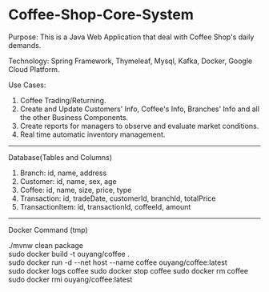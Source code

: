 # Coffee-Shop-Core-System

Purpose: This is a Java Web Application that deal with Coffee Shop's daily demands.

Technology: Spring Framework, Thymeleaf, Mysql, Kafka, Docker, Google Cloud Platform.

Use Cases:
  1. Coffee Trading/Returning.
  2. Create and Update Customers' Info, Coffee's Info, Branches' Info and all the other Business Components.
  3. Create reports for managers to observe and evaluate market conditions.
  4. Real time automatic inventory management. 

-------------------------------------------------------------------------------------------

Database(Tables and Columns)
  1. Branch: id, name, address
  2. Customer: id, name, sex, age
  3. Coffee: id, name, size, price, type
  4. Transaction: id, tradeDate, customerId, branchId, totalPrice
  5. TransactionItem: id, transactionId, coffeeId, amount

-------------------------------------------------------------------------------------------
Docker Command (tmp)
  
  ./mvnw clean package  
  sudo docker build -t ouyang/coffee .  
  sudo docker run -d --net host --name coffee ouyang/coffee:latest  
  sudo docker logs coffee
  sudo docker stop coffee
  sudo docker rm coffee
  sudo docker rmi ouyang/coffee:latest  
  
